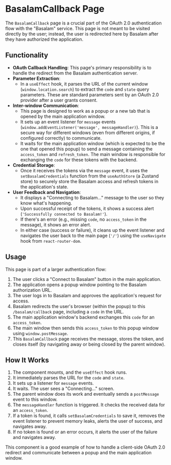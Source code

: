 # BasalamCallback Page

The `BasalamCallback` page is a crucial part of the OAuth 2.0 authentication flow with the "Basalam" service. This page is not meant to be visited directly by the user; instead, the user is redirected here by Basalam after they have authorized the application.

## Functionality

- **OAuth Callback Handling**: This page's primary responsibility is to handle the redirect from the Basalam authentication server.
- **Parameter Extraction**:
  - In a `useEffect` hook, it parses the URL of the current window (`window.location.search`) to extract the `code` and `state` query parameters. These are standard parameters sent by an OAuth 2.0 provider after a user grants consent.
- **Inter-window Communication**:
  - This page is designed to work as a popup or a new tab that is opened by the main application window.
  - It sets up an event listener for `message` events (`window.addEventListener('message', messageHandler)`). This is a secure way for different windows (even from different origins, if configured correctly) to communicate.
  - It waits for the main application window (which is expected to be the one that opened this popup) to send a message containing the `access_token` and `refresh_token`. The main window is responsible for exchanging the `code` for these tokens with the backend.
- **Credential Storage**:
  - Once it receives the tokens via the `message` event, it uses the `setBasalamCredentials` function from the `useAuthStore` (a Zustand store) to securely store the Basalam access and refresh tokens in the application's state.
- **User Feedback and Navigation**:
  - It displays a "Connecting to Basalam..." message to the user so they know what's happening.
  - Upon successful receipt of the tokens, it shows a success alert (`'Successfully connected to Basalam!'`).
  - If there's an error (e.g., missing `code`, no `access_token` in the message), it shows an error alert.
  - In either case (success or failure), it cleans up the event listener and navigates the user back to the main page (`'/'`) using the `useNavigate` hook from `react-router-dom`.

## Usage

This page is part of a larger authentication flow:

1. The user clicks a "Connect to Basalam" button in the main application.
2. The application opens a popup window pointing to the Basalam authorization URL.
3. The user logs in to Basalam and approves the application's request for access.
4. Basalam redirects the user's browser (within the popup) to this `/basalam/callback` page, including a `code` in the URL.
5. The main application window's backend exchanges this `code` for an `access_token`.
6. The main window then sends this `access_token` to this popup window using `window.postMessage`.
7. This `BasalamCallback` page receives the message, stores the token, and closes itself (by navigating away or being closed by the parent window).

## How It Works

1. The component mounts, and the `useEffect` hook runs.
2. It immediately parses the URL for the `code` and `state`.
3. It sets up a listener for `message` events.
4. It waits. The user sees a "Connecting..." screen.
5. The parent window does its work and eventually sends a `postMessage` event to this window.
6. The `messageHandler` function is triggered. It checks the received data for an `access_token`.
7. If a token is found, it calls `setBasalamCredentials` to save it, removes the event listener to prevent memory leaks, alerts the user of success, and navigates away.
8. If no token is found or an error occurs, it alerts the user of the failure and navigates away.

This component is a good example of how to handle a client-side OAuth 2.0 redirect and communicate between a popup and the main application window.
